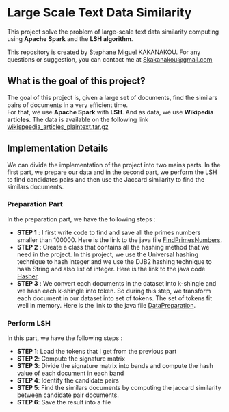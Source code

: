 # Large Scale Text Data Similarity
This project solve the problem of large-scale text data similarity computing using **Apache Spark** and the **LSH algorithm**.

This repository is created by Stephane Miguel KAKANAKOU. For any questions or suggestion, you can contact me at Skakanakou@gmail.com

## What is the goal of this project? 
The goal of this project is, given a large set of documents, find the similars pairs of documents in a very efficient time. 
<br>For that, we use **Apache Spark** with **LSH**. And as data, we use **Wikipedia articles**. The data is available on the following link [wikispeedia_articles_plaintext.tar.gz](http://snap.stanford.edu/data/wikispeedia.html)

## Implementation Details
We can divide the implementation of the project into two mains parts. In the first part, we prepare our data and in the second part, we perform the LSH to find candidates pairs and then use the Jaccard similarity to find the similars documents.

### Preparation Part
In the preparation part, we have the following steps : 

* **STEP 1** : I first write code to find and save all the primes numbers smaller than 100000. Here is the link to the java file [FindPrimesNumbers](https://github.com/MiguelSteph/LargeScaleTextSimilarity/blob/master/LargeScaleTextSimilarity/src/main/java/com/findsimilar/preparation/FindPrimeNumbers.java).
* **STEP 2** : Create a class that contains all the hashing method that we need in the project. In this project, we use the Universal hashing technique to hash integer and we use the DJB2 hashing technique to hash String and also list of integer. Here is the link to the java code [Hasher](https://github.com/MiguelSteph/LargeScaleTextSimilarity/blob/master/LargeScaleTextSimilarity/src/main/java/com/findsimilar/hash/Hasher.java).
* **STEP 3** : We convert each documents in the dataset into k-shingle and we hash each k-shingle into token. So during this step, we transform each document in our dataset into set of tokens. The set of tokens fit well in memory. Here is the link to the java file [DataPreparation](https://github.com/MiguelSteph/LargeScaleTextSimilarity/blob/master/LargeScaleTextSimilarity/src/main/java/com/findsimilar/preparation/DataPreparation.java).

### Perform LSH
In this part, we have the following steps : 

* **STEP 1**: Load the tokens that I get from the previous part
* **STEP 2**: Compute the signature matrix
* **STEP 3**: Divide the signature matrix into bands and compute the hash value of each document in each band
* **STEP 4**: Identify the candidate pairs
* **STEP 5**: Find the similars documents by computing the jaccard similarity between candidate pair documents.
* **STEP 6**: Save the result into a file


 

